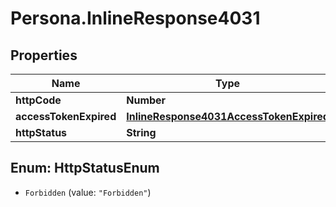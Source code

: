 # Persona.InlineResponse4031

## Properties
Name | Type | Description | Notes
------------ | ------------- | ------------- | -------------
**httpCode** | **Number** |  | [optional] 
**accessTokenExpired** | [**InlineResponse4031AccessTokenExpired**](InlineResponse4031AccessTokenExpired.md) |  | [optional] 
**httpStatus** | **String** |  | [optional] 


<a name="HttpStatusEnum"></a>
## Enum: HttpStatusEnum


* `Forbidden` (value: `"Forbidden"`)




